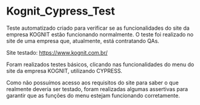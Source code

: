 # Kognit_Cypress_Test

Teste automatizado criado para verificar se as funcionalidades do site da empresa KOGNIT estão funcionando normalmente. O teste foi realizado no site de uma empresa que, atualmente, está contratando QAs.

Site testado: https://www.kognit.com.br/

Foram realizados testes básicos, clicando nas funcionalidades do menu do site da empresa KOGNIT, utilizando CYPRESS.

Como não possuímos acesso aos requisitos do site para saber o que realmente deveria ser testado, foram realizadas algumas assertivas para garantir que as funções do menu estejam funcionando corretamente.
